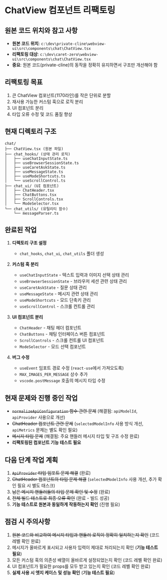 # ChatView 컴포넌트 리팩토링

## 원본 코드 위치와 참고 사항
- **원본 코드 위치**: `c:\dev\private-cline\webview-ui\src\components\chat\ChatView.tsx`
- **리팩토링 대상**: `c:\dev\caret-zero\webview-ui\src\components\chat\ChatView.tsx`
- **중요**: 원본 코드(private-cline)의 동작을 정확히 유지하면서 구조만 개선해야 함

## 리팩토링 목표
1. 큰 ChatView 컴포넌트(1170라인)를 작은 단위로 분할
2. 재사용 가능한 커스텀 훅으로 로직 분리
3. UI 컴포넌트 분리
4. 타입 오류 수정 및 코드 품질 향상

## 현재 디렉토리 구조
```
chat/
├── ChatView.tsx (원본 파일)
├── chat_hooks/ (상태 관리 로직)
│   ├── useChatInputState.ts
│   ├── useBrowserSessionState.ts
│   ├── useCaretAskState.ts
│   ├── useMessageState.ts
│   ├── useModeShortcuts.ts
│   └── useScrollControl.ts
├── chat_ui/ (UI 컴포넌트)
│   ├── ChatHeader.tsx
│   ├── ChatButtons.tsx
│   ├── ScrollControls.tsx
│   └── ModeSelector.tsx
└── chat_utils/ (유틸리티 함수)
    └── messageParser.ts
```

## 완료된 작업
1. **디렉토리 구조 설정**
   - `chat_hooks`, `chat_ui`, `chat_utils` 폴더 생성

2. **커스텀 훅 분리**
   - `useChatInputState` - 텍스트 입력과 이미지 선택 상태 관리
   - `useBrowserSessionState` - 브라우저 세션 관련 상태 관리
   - `useCaretAskState` - 질문 상태 관리
   - `useMessageState` - 메시지 관련 상태 관리
   - `useModeShortcuts` - 모드 단축키 관리
   - `useScrollControl` - 스크롤 컨트롤 관리

3. **UI 컴포넌트 분리**
   - `ChatHeader` - 채팅 헤더 컴포넌트
   - `ChatButtons` - 채팅 인터페이스 버튼 컴포넌트
   - `ScrollControls` - 스크롤 컨트롤 UI 컴포넌트
   - `ModeSelector` - 모드 선택 컴포넌트

4. **버그 수정**
   - `useEvent` 임포트 경로 수정 (`react-use`에서 가져오도록)
   - `MAX_IMAGES_PER_MESSAGE` 상수 추가
   - `vscode.postMessage` 호출의 메시지 타입 수정

## 현재 문제와 진행 중인 작업
- ~~`normalizeApiConfiguration` 함수 관련 문제~~ (해결됨: `apiModelId`, `apiProvider` 사용으로 개선)
- ~~ChatHeader 컴포넌트 관련 문제~~ (`selectedModelInfo` 사용 방식 개선, `apiMetrics` 문제는 별도 확인 필요)
- ~~메시지 타입 문제~~ (해결됨: 주요 핸들러 메시지 타입 및 구조 수정 완료)
- **리팩토링된 컴포넌트 기능 테스트 필요**

## 다음 단계 작업 계획
1. ~~`ApiProvider` 타입 임포트 문제 해결~~ (완료)
2. ~~ChatHeader 컴포넌트의 타입 문제 해결~~ (`selectedModelInfo` 사용 개선, 추가 확인 필요 시 별도 태스크)
3. ~~남은 메시지 핸들러들의 타입 문제 확인 및 수정~~ (완료)
4. ~~전체 빌드 테스트로 최종 오류 확인~~ (완료 - 빌드 성공)
5. **기능 테스트로 원본과 동일하게 작동하는지 확인** (진행 필요)

## 점검 시 주의사항
1. ~~원본 코드와 비교하여 메시지 타입과 핸들러 로직이 정확히 일치하는지 확인~~ (코드 레벨 확인 완료)
2. 메시지가 올바르게 표시되고 사용자 입력이 제대로 처리되는지 확인 (**기능 테스트 필요**)
3. 모든 커스텀 훅의 의존성 배열이 올바르게 설정되었는지 확인 (코드 레벨 확인 완료)
4. UI 컴포넌트가 필요한 props를 모두 받고 있는지 확인 (코드 레벨 확인 완료)
5. **실제 사용 시 엣지 케이스 및 성능 확인** (**기능 테스트 필요**)
